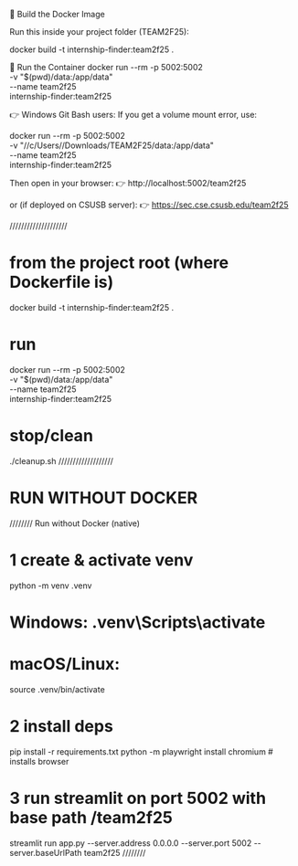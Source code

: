 🧱 Build the Docker Image

Run this inside your project folder (TEAM2F25):

docker build -t internship-finder:team2f25 .

🚀 Run the Container
docker run --rm -p 5002:5002 \
  -v "$(pwd)/data:/app/data" \
  --name team2f25 \
  internship-finder:team2f25


👉 Windows Git Bash users:
If you get a volume mount error, use:

docker run --rm -p 5002:5002 \
  -v "//c/Users/<YourUsername>/Downloads/TEAM2F25/data:/app/data" \
  --name team2f25 \
  internship-finder:team2f25


Then open in your browser:
👉 http://localhost:5002/team2f25

or (if deployed on CSUSB server):
👉 https://sec.cse.csusb.edu/team2f25









////////////////////
# from the project root (where Dockerfile is)
docker build -t internship-finder:team2f25 .

# run
docker run --rm -p 5002:5002 \
  -v "$(pwd)/data:/app/data" \
  --name team2f25 \
  internship-finder:team2f25


# stop/clean
./cleanup.sh
///////////////////

# RUN WITHOUT DOCKER
////////
Run without Docker (native)
# 1 create & activate venv
python -m venv .venv
# Windows: .venv\Scripts\activate
# macOS/Linux:
source .venv/bin/activate

# 2 install deps
pip install -r requirements.txt
python -m playwright install chromium   # installs browser

# 3 run streamlit on port 5002 with base path /team2f25
streamlit run app.py --server.address 0.0.0.0 --server.port 5002 --server.baseUrlPath team2f25
////////